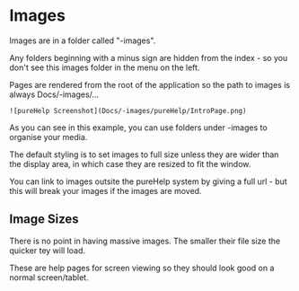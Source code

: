 # Images

Images are in a folder called "-images".

Any folders beginning with a minus sign are hidden from the index - so you don't see this images folder in the menu on the left.

Pages are rendered from the root of the application so the path to images is always Docs/-images/...

```
![pureHelp Screenshot](Docs/-images/pureHelp/IntroPage.png)
```

As you can see in this example, you can use folders under -images to organise your media.

The default styling is to set images to full size unless they are wider than the display area, in which case they are resized to fit the window.

You can link to images outsite the pureHelp system by giving a full url - but this will break your images if the images are moved.

## Image Sizes

There is no point in having massive images.  The smaller their file size the quicker tey will load.  

These are help pages for screen viewing so they should look good on a normal screen/tablet.

